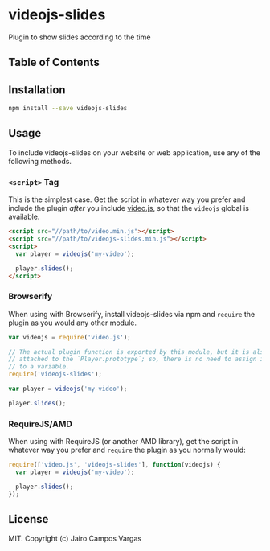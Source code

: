# videojs-slides

Plugin to show slides according to the time

## Table of Contents

<!-- START doctoc -->
<!-- END doctoc -->
## Installation

```sh
npm install --save videojs-slides
```

## Usage

To include videojs-slides on your website or web application, use any of the following methods.

### `<script>` Tag

This is the simplest case. Get the script in whatever way you prefer and include the plugin _after_ you include [video.js][videojs], so that the `videojs` global is available.

```html
<script src="//path/to/video.min.js"></script>
<script src="//path/to/videojs-slides.min.js"></script>
<script>
  var player = videojs('my-video');

  player.slides();
</script>
```

### Browserify

When using with Browserify, install videojs-slides via npm and `require` the plugin as you would any other module.

```js
var videojs = require('video.js');

// The actual plugin function is exported by this module, but it is also
// attached to the `Player.prototype`; so, there is no need to assign it
// to a variable.
require('videojs-slides');

var player = videojs('my-video');

player.slides();
```

### RequireJS/AMD

When using with RequireJS (or another AMD library), get the script in whatever way you prefer and `require` the plugin as you normally would:

```js
require(['video.js', 'videojs-slides'], function(videojs) {
  var player = videojs('my-video');

  player.slides();
});
```

## License

MIT. Copyright (c) Jairo Campos Vargas


[videojs]: http://videojs.com/
